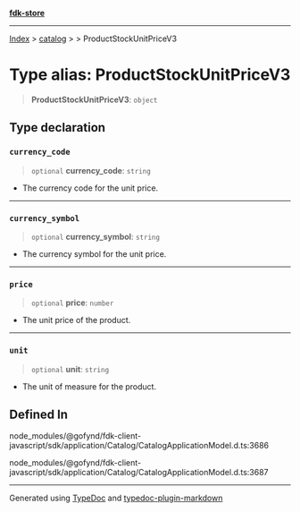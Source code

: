 [**fdk-store**](../../../README.md)
***

[Index](../../../API.md) > [catalog](../../README.md) > [<internal>](../README.md) > ProductStockUnitPriceV3

# Type alias: ProductStockUnitPriceV3

> **ProductStockUnitPriceV3**: `object`

## Type declaration

### `currency_code`

> `optional` **currency\_code**: `string`

- The currency code for the unit price.

***

### `currency_symbol`

> `optional` **currency\_symbol**: `string`

- The currency symbol for the unit price.

***

### `price`

> `optional` **price**: `number`

- The unit price of the product.

***

### `unit`

> `optional` **unit**: `string`

- The unit of measure for the product.

## Defined In

node\_modules/@gofynd/fdk-client-javascript/sdk/application/Catalog/CatalogApplicationModel.d.ts:3686

node\_modules/@gofynd/fdk-client-javascript/sdk/application/Catalog/CatalogApplicationModel.d.ts:3687

***
Generated using [TypeDoc](https://typedoc.org/) and [typedoc-plugin-markdown](https://www.npmjs.com/package/typedoc-plugin-markdown)
